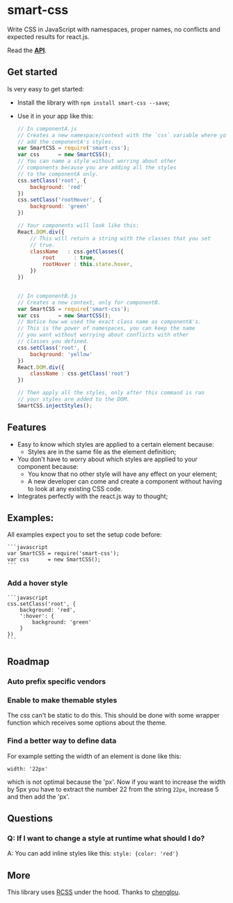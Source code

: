 # smart-css

Write CSS in JavaScript with namespaces, proper names, no conflicts and expected results for react.js. 

Read the **[API](https://rawgit.com/hackhat/smart-css/v0.0.6/docs/jsduck/index.html)**.



## Get started

Is very easy to get started:

 - Install the library with `npm install smart-css --save`;
 - Use it in your app like this:

    ```javascript
    // In componentA.js
    // Creates a new namespace/context with the `css` variable where you 
    // add the componentA's styles.
    var SmartCSS = require('smart-css');
    var css      = new SmartCSS();
    // You can name a style without worring about other
    // components because you are adding all the styles
    // to the componentA only.
    css.setClass('root', {
        background: 'red'
    })
    css.setClass('rootHover', {
        background: 'green'
    })

    // Your components will look like this:
    React.DOM.div({
        // This will return a string with the classes that you set
        // true.
        className   : css.getClasses({
            root      : true,
            rootHover : this.state.hover,
        })
    })


    // In componentB.js
    // Creates a new context, only for componentB.
    var SmartCSS = require('smart-css');
    var css      = new SmartCSS();
    // Notice how we used the exact class name as componentA's.
    // This is the power of namespaces, you can keep the name
    // you want without worrying about conflicts with other
    // classes you defined.
    css.setClass('root', {
        background: 'yellow'
    })
    React.DOM.div({
        className : css.getClass('root')
    })

    // Then apply all the styles, only after this command is ran
    // your styles are added to the DOM.
    SmartCSS.injectStyles();
    ```



## Features

 - Easy to know which styles are applied to a certain element because:
   - Styles are in the same file as the element definition;
 - You don't have to worry about which styles are applied to your component because:
   - You know that no other style will have any effect on your element;
   - A new developer can come and create a component without having to look at any
     existing CSS code.
 - Integrates perfectly with the react.js way to thought;



## Examples:

All examples expect you to set the setup code before:

    ```javascript
    var SmartCSS = require('smart-css');
    var css      = new SmartCSS();
    ```


### Add a hover style

    ```javascript
    css.setClass('root', {
        background: 'red',
        ':hover': {
            background: 'green'
        }
    })
    ```



## Roadmap

### Auto prefix specific vendors

### Enable to make themable styles

The css can't be static to do this. This should be done with some wrapper function which
receives some options about the theme.

### Find a better way to define data

For example setting the width of an element is done like this:

    width: '22px'

which is not optimal because the 'px'. Now if you want to increase the width by 5px you have to extract the number 22 from the string `22px`, increase 5 and then add the 'px'.



## Questions


### Q: If I want to change a style at runtime what should I do?

A: You can add inline styles like this: `style: {color: 'red'}` 


## More

This library uses [RCSS](https://github.com/chenglou/RCSS) under the hood. Thanks to [chenglou](https://github.com/chenglou).
